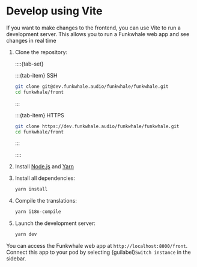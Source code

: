 # Develop using Vite

If you want to make changes to the frontend, you can use Vite to run a development server. This allows you to run a Funkwhale web app and see changes in real time

1. Clone the repository:

   ::::{tab-set}

   :::{tab-item} SSH

   ```sh
   git clone git@dev.funkwhale.audio/funkwhale/funkwhale.git
   cd funkwhale/front
   ```

   :::

   :::{tab-item} HTTPS

   ```sh
   git clone https://dev.funkwhale.audio/funkwhale/funkwhale.git
   cd funkwhale/front
   ```

   :::

   ::::

2. Install [Node.js](https://nodejs.org/en/download/package-manager/) and [Yarn](https://classic.yarnpkg.com/lang/en/docs/install/)
3. Install all dependencies:

   ```sh
   yarn install
   ```

4. Compile the translations:

   ```sh
   yarn i18n-compile
   ```

5. Launch the development server:

   ```sh
   yarn dev
   ```

You can access the Funkwhale web app at `http://localhost:8000/front`. Connect this app to your pod by selecting {guilabel}`Switch instance` in the sidebar.
